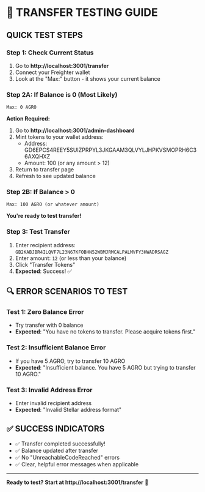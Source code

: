 # 🧪 TRANSFER TESTING GUIDE

## QUICK TEST STEPS

### Step 1: Check Current Status
1. Go to **http://localhost:3001/transfer**
2. Connect your Freighter wallet
3. Look at the "Max:" button - it shows your current balance

### Step 2A: If Balance is 0 (Most Likely)
```
Max: 0 AGRO
```
**Action Required:**
1. Go to **http://localhost:3001/admin-dashboard**
2. Mint tokens to your wallet address:
   - Address: GD6EPCS4REEY5SUIZPRPYL3JKGAAM3QLVYLJHPKVSMOPRH6C36AXQHXZ
   - Amount: 100 (or any amount > 12)
3. Return to transfer page
4. Refresh to see updated balance

### Step 2B: If Balance > 0
```
Max: 100 AGRO (or whatever amount)
```
**You're ready to test transfer!**

### Step 3: Test Transfer
1. Enter recipient address: `GB2KABJBR4ILQVF7L23N67KFOBHN52WBMJRMCALPALMVFY3HWADRSAGZ`
2. Enter amount: `12` (or less than your balance)
3. Click "Transfer Tokens"
4. **Expected**: Success! ✅

## 🔍 ERROR SCENARIOS TO TEST

### Test 1: Zero Balance Error
- Try transfer with 0 balance
- **Expected**: "You have no tokens to transfer. Please acquire tokens first."

### Test 2: Insufficient Balance Error  
- If you have 5 AGRO, try to transfer 10 AGRO
- **Expected**: "Insufficient balance. You have 5 AGRO but trying to transfer 10 AGRO."

### Test 3: Invalid Address Error
- Enter invalid recipient address
- **Expected**: "Invalid Stellar address format"

## ✅ SUCCESS INDICATORS
- ✅ Transfer completed successfully!
- ✅ Balance updated after transfer
- ✅ No "UnreachableCodeReached" errors
- ✅ Clear, helpful error messages when applicable

---
**Ready to test? Start at http://localhost:3001/transfer** 🚀
